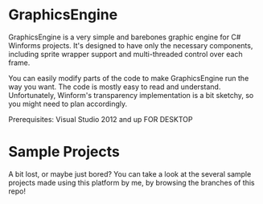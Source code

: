GraphicsEngine
==============

GraphicsEngine is a very simple and barebones graphic engine for C# Winforms projects. It's designed to have only the necessary components, including sprite wrapper support and multi-threaded control over each frame.

You can easily modify parts of the code to make GraphicsEngine run the way you want. The code is mostly easy to read and understand. Unfortunately, Winform's transparency implementation is a bit sketchy, so you might need to plan accordingly.

Prerequisites: Visual Studio 2012 and up FOR DESKTOP

Sample Projects
==============
A bit lost, or maybe just bored? You can take a look at the several sample projects made using this platform by me, by browsing the branches of this repo!
